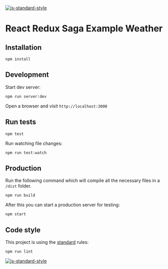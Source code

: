 [![js-standard-style](https://img.shields.io/badge/code%20style-standard-brightgreen.svg)](http://standardjs.com/)

# React Redux Saga Example Weather

## Installation

```
npm install
```

## Development

Start dev server:

```
npm run server:dev
```

Open a browser and visit `http://localhost:3000`

## Run tests

```
npm test
```

Run watching file changes:

```
npm run test:watch
```

## Production

Run the following command which will compile all the necessary files in a `/dist` folder.

```
npm run build
```

After this you can start a production server for testing:

```
npm start
```

## Code style

This project is using the [standard](http://standardjs.com/) rules:

```
npm run lint
```

[![js-standard-style](https://cdn.rawgit.com/feross/standard/master/badge.svg)](https://github.com/feross/standard)
